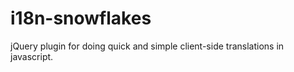 # i18n-snowflakes
jQuery plugin for doing quick and simple client-side translations in javascript. 

